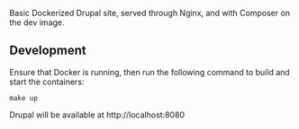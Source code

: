 Basic Dockerized Drupal site, served through Nginx, and with Composer on the dev image.

## Development
Ensure that Docker is running, then run the following command to build and start the containers:
```shell
make up
```

Drupal will be available at http://localhost:8080
